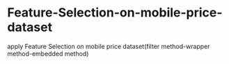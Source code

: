 # Feature-Selection-on-mobile-price-dataset
apply Feature Selection on mobile price dataset(filter method-wrapper method-embedded method)
